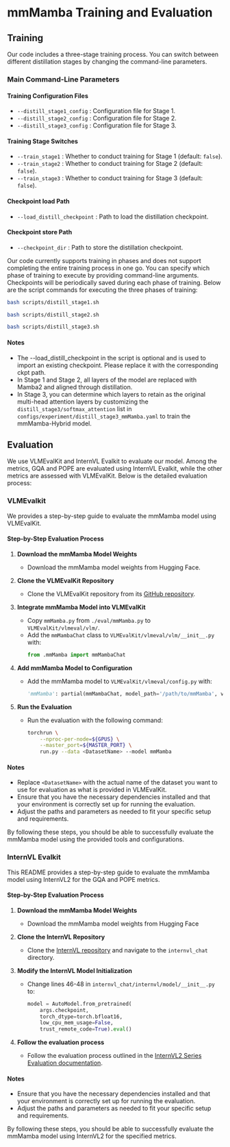 # mmMamba Training and Evaluation

## Training

Our code includes a three-stage training process. You can switch between different distillation stages by changing the command-line parameters.

### Main Command-Line Parameters

#### Training Configuration Files

- `--distill_stage1_config` : Configuration file for Stage 1.
- `--distill_stage2_config` : Configuration file for Stage 2.
- `--distill_stage3_config` : Configuration file for Stage 3.

#### Training Stage Switches

- `--train_stage1` : Whether to conduct training for Stage 1 (default: `false`).
- `--train_stage2` : Whether to conduct training for Stage 2 (default: `false`).
- `--train_stage3` : Whether to conduct training for Stage 3 (default: `false`).

#### Checkpoint load Path

- `--load_distill_checkpoint` : Path to load the distillation checkpoint.
  
#### Checkpoint store Path

- `--checkpoint_dir` : Path to store the distillation checkpoint.


Our code currently supports training in phases and does not support completing the entire training process in one go. You can specify which phase of training to execute by providing command-line arguments. Checkpoints will be periodically saved during each phase of training. Below are the script commands for executing the three phases of training:

```bash
bash scripts/distill_stage1.sh
```
```bash
bash scripts/distill_stage2.sh
```
```bash
bash scripts/distill_stage3.sh
```
#### Notes
- The --load_distill_checkpoint in the script is optional and is used to import an existing checkpoint. Please replace it with the corresponding ckpt path.
- In Stage 1 and Stage 2, all layers of the model are replaced with Mamba2 and aligned through distillation. 
- In Stage 3, you can determine which layers to retain as the original multi-head attention layers by customizing the `distill_stage3/softmax_attention` list in `configs/experiment/distill_stage3_mmMamba.yaml` to train the mmMamba-Hybrid model.

## Evaluation

We use VLMEvalKit and InternVL Evalkit to evaluate our model. Among the metrics, GQA and POPE are evaluated using InternVL Evalkit, while the other metrics are assessed with VLMEvalKit.  Below is the detailed evaluation process:
### VLMEvalkit
We provides a step-by-step guide to evaluate the mmMamba model using VLMEvalKit.

#### Step-by-Step Evaluation Process

1. **Download the mmMamba Model Weights**
   - Download the mmMamba model weights from Hugging Face.

2. **Clone the VLMEvalKit Repository**
   - Clone the VLMEvalKit repository from its [GitHub repository](https://github.com/open-compass/VLMEvalKit).

3. **Integrate mmMamba Model into VLMEvalKit**
   - Copy `mmMamba.py` from `./eval/mmMamba.py` to `VLMEvalKit/vlmeval/vlm/`.
   - Add the `mmMambaChat` class to `VLMEvalKit/vlmeval/vlm/__init__.py` with:
     ```python
     from .mmMamba import mmMambaChat
     ```

4. **Add mmMamba Model to Configuration**
   - Add the mmMamba model to `VLMEvalKit/vlmeval/config.py` with:
     ```python
     'mmMamba': partial(mmMambaChat, model_path='/path/to/mmMamba', version='V2.0')
     ```

5. **Run the Evaluation**
   - Run the evaluation with the following command:
     ```bash
     torchrun \
         --nproc-per-node=${GPUS} \
         --master_port=${MASTER_PORT} \
         run.py --data <DatasetName> --model mmMamba
     ```

#### Notes

- Replace `<DatasetName>` with the actual name of the dataset you want to use for evaluation as what is provided in VLMEvalKit.
- Ensure that you have the necessary dependencies installed and that your environment is correctly set up for running the evaluation.
- Adjust the paths and parameters as needed to fit your specific setup and requirements.

By following these steps, you should be able to successfully evaluate the mmMamba model using the provided tools and configurations.

### InternVL Evalkit
This README provides a step-by-step guide to evaluate the mmMamba model using InternVL2 for the GQA and POPE metrics.

#### Step-by-Step Evaluation Process

1. **Download the mmMamba Model Weights**
   - Download the mmMamba model weights from Hugging Face

2. **Clone the InternVL Repository**
   - Clone the [InternVL repository](https://github.com/internvl/internvl) and navigate to the `internvl_chat` directory.
  
3. **Modify the InternVL Model Initialization**
   - Change lines 46-48 in `internvl_chat/internvl/model/__init__.py` to:
     ```python
     model = AutoModel.from_pretrained(
         args.checkpoint,
         torch_dtype=torch.bfloat16,
         low_cpu_mem_usage=False,
         trust_remote_code=True).eval()
     ```

4. **Follow the evaluation process**
   - Follow the evaluation process outlined in the [InternVL2 Series Evaluation documentation](https://internvl.readthedocs.io/en/latest/internvl2.0/evaluation.html).

#### Notes

- Ensure that you have the necessary dependencies installed and that your environment is correctly set up for running the evaluation.
- Adjust the paths and parameters as needed to fit your specific setup and requirements.

By following these steps, you should be able to successfully evaluate the mmMamba model using InternVL2 for the specified metrics.

